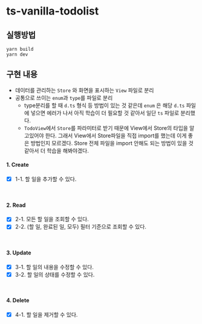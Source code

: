 # ts-vanilla-todolist

## 실행방법

```
yarn build
yarn dev
```

## 구현 내용

- 데이터를 관리하는 `Store` 와 화면을 표시하는 `View` 파일로 분리
- 공통으로 쓰이는 `enum`과 `type`를 파일로 분리
  - type분리를 할 때 `d.ts` 형식 등 방법이 있는 것 같은데 `enum` 은 해당 `d.ts` 파일에 넣으면 에러가 나서 아직 학습이 더 필요할 것 같아서 일단 `ts` 파일로 분리했다.
  - `TodoView`에서 `Store`를 파라미터로 받기 때문에 View에서 Store의 타입을 알고있어야 한다. 그래서 View에서 Store파일을 직접 import를 했는데 이게 좋은 방법인지 모르겠다. Store 전체 파일을 import 안해도 되는 방법이 있을 것 같아서 더 학습을 해봐야겠다.

#### 1. Create

- [x] 1-1. 할 일을 추가할 수 있다.

</br>

#### 2. Read

- [x] 2-1. 모든 할 일을 조회할 수 있다.
- [x] 2-2. (할 일, 완료된 일, 모두) 필터 기준으로 조회할 수 있다.

</br>

#### 3. Update

- [x] 3-1. 할 일의 내용을 수정할 수 있다.
- [x] 3-2. 할 일의 상태를 수정할 수 있다.

</br>

#### 4. Delete

- [x] 4-1. 할 일을 제거할 수 있다.

</br>
